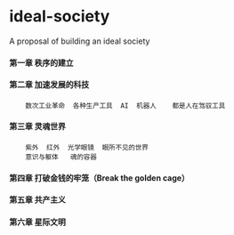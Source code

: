 # ideal-society
A proposal of building an ideal society


#### 第一章    秩序的建立
#### 第二章    加速发展的科技
		数次工业革命  各种生产工具  AI  机器人    都是人在驾驭工具
#### 第三章    灵魂世界 
		紫外  红外  光学眼镜  眼所不见的世界
		意识与躯体   魂的容器
#### 第四章    打破金钱的牢笼（Break the golden cage）
#### 第五章    共产主义
#### 第六章    星际文明
